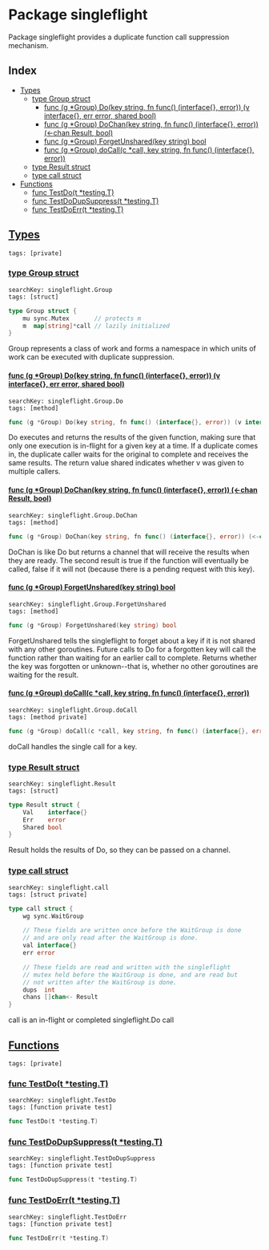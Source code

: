 # Package singleflight

Package singleflight provides a duplicate function call suppression mechanism. 

## Index

* [Types](#type)
    * [type Group struct](#Group)
        * [func (g *Group) Do(key string, fn func() (interface{}, error)) (v interface{}, err error, shared bool)](#Group.Do)
        * [func (g *Group) DoChan(key string, fn func() (interface{}, error)) (<-chan Result, bool)](#Group.DoChan)
        * [func (g *Group) ForgetUnshared(key string) bool](#Group.ForgetUnshared)
        * [func (g *Group) doCall(c *call, key string, fn func() (interface{}, error))](#Group.doCall)
    * [type Result struct](#Result)
    * [type call struct](#call)
* [Functions](#func)
    * [func TestDo(t *testing.T)](#TestDo)
    * [func TestDoDupSuppress(t *testing.T)](#TestDoDupSuppress)
    * [func TestDoErr(t *testing.T)](#TestDoErr)


## <a id="type" href="#type">Types</a>

```
tags: [private]
```

### <a id="Group" href="#Group">type Group struct</a>

```
searchKey: singleflight.Group
tags: [struct]
```

```Go
type Group struct {
	mu sync.Mutex       // protects m
	m  map[string]*call // lazily initialized
}
```

Group represents a class of work and forms a namespace in which units of work can be executed with duplicate suppression. 

#### <a id="Group.Do" href="#Group.Do">func (g *Group) Do(key string, fn func() (interface{}, error)) (v interface{}, err error, shared bool)</a>

```
searchKey: singleflight.Group.Do
tags: [method]
```

```Go
func (g *Group) Do(key string, fn func() (interface{}, error)) (v interface{}, err error, shared bool)
```

Do executes and returns the results of the given function, making sure that only one execution is in-flight for a given key at a time. If a duplicate comes in, the duplicate caller waits for the original to complete and receives the same results. The return value shared indicates whether v was given to multiple callers. 

#### <a id="Group.DoChan" href="#Group.DoChan">func (g *Group) DoChan(key string, fn func() (interface{}, error)) (<-chan Result, bool)</a>

```
searchKey: singleflight.Group.DoChan
tags: [method]
```

```Go
func (g *Group) DoChan(key string, fn func() (interface{}, error)) (<-chan Result, bool)
```

DoChan is like Do but returns a channel that will receive the results when they are ready. The second result is true if the function will eventually be called, false if it will not (because there is a pending request with this key). 

#### <a id="Group.ForgetUnshared" href="#Group.ForgetUnshared">func (g *Group) ForgetUnshared(key string) bool</a>

```
searchKey: singleflight.Group.ForgetUnshared
tags: [method]
```

```Go
func (g *Group) ForgetUnshared(key string) bool
```

ForgetUnshared tells the singleflight to forget about a key if it is not shared with any other goroutines. Future calls to Do for a forgotten key will call the function rather than waiting for an earlier call to complete. Returns whether the key was forgotten or unknown--that is, whether no other goroutines are waiting for the result. 

#### <a id="Group.doCall" href="#Group.doCall">func (g *Group) doCall(c *call, key string, fn func() (interface{}, error))</a>

```
searchKey: singleflight.Group.doCall
tags: [method private]
```

```Go
func (g *Group) doCall(c *call, key string, fn func() (interface{}, error))
```

doCall handles the single call for a key. 

### <a id="Result" href="#Result">type Result struct</a>

```
searchKey: singleflight.Result
tags: [struct]
```

```Go
type Result struct {
	Val    interface{}
	Err    error
	Shared bool
}
```

Result holds the results of Do, so they can be passed on a channel. 

### <a id="call" href="#call">type call struct</a>

```
searchKey: singleflight.call
tags: [struct private]
```

```Go
type call struct {
	wg sync.WaitGroup

	// These fields are written once before the WaitGroup is done
	// and are only read after the WaitGroup is done.
	val interface{}
	err error

	// These fields are read and written with the singleflight
	// mutex held before the WaitGroup is done, and are read but
	// not written after the WaitGroup is done.
	dups  int
	chans []chan<- Result
}
```

call is an in-flight or completed singleflight.Do call 

## <a id="func" href="#func">Functions</a>

```
tags: [private]
```

### <a id="TestDo" href="#TestDo">func TestDo(t *testing.T)</a>

```
searchKey: singleflight.TestDo
tags: [function private test]
```

```Go
func TestDo(t *testing.T)
```

### <a id="TestDoDupSuppress" href="#TestDoDupSuppress">func TestDoDupSuppress(t *testing.T)</a>

```
searchKey: singleflight.TestDoDupSuppress
tags: [function private test]
```

```Go
func TestDoDupSuppress(t *testing.T)
```

### <a id="TestDoErr" href="#TestDoErr">func TestDoErr(t *testing.T)</a>

```
searchKey: singleflight.TestDoErr
tags: [function private test]
```

```Go
func TestDoErr(t *testing.T)
```

